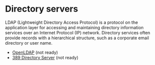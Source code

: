 # Directory servers
LDAP (Lightweight Directory Access Protocol) is a protocol on the application
layer for accessing and maintaining directory information services over an
Internet Protocol (IP) network. Directory services often provide records with
a hierarchical structure, such as a corporate email directory or user name.

* [OpenLDAP](http://www.openldap.org/) (not ready)
* [389 Directory Server](http://port389.org) (not ready)
